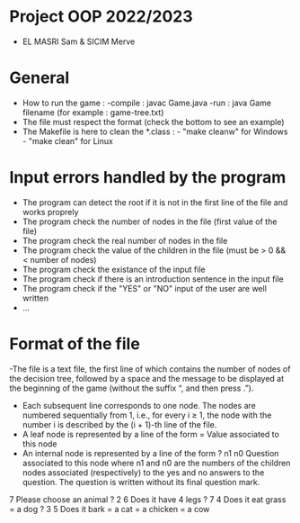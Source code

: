 # Project OOP 2022/2023
- EL MASRI Sam & SICIM Merve

# General
- How to run the game :
    -compile : javac Game.java
    -run : java Game filename (for example : game-tree.txt)
- The file must respect the format (check the bottom to see an example)
- The Makefile is here to clean the *.class : - "make cleanw" for Windows
                                              - "make clean" for Linux

# Input errors handled by the program
- The program can detect the root if it is not in the first line of the file and works proprely
- The program check the number of nodes in the file (first value of the file)
- The program check the real number of nodes in the file
- The program check the value of the children in the file (must be > 0 && < number of nodes)
- The program check the existance of the input file
- The program check if there is an introduction sentence in the input file
- The program check if the "YES" or "NO" input of the user are well written
- ...

# Format of the file
-The file is a text file, the first line of which contains the number of nodes of the decision tree, followed
by a space and the message to be displayed at the beginning of the game (without the suffix “, and
then press <return>.”).
- Each subsequent line corresponds to one node. The nodes are numbered sequentially from 1, i.e., for every i ≥ 1, the node with the number i is described by the (i + 1)-th line of the file.
- A leaf node is represented by a line of the form
= Value associated to this node
- An internal node is represented by a line of the form ? n1 n0 Question associated to this node
where n1 and n0 are the numbers of the children nodes associated (respectively) to the yes and no
answers to the question. The question is written without its final question mark.

7 Please choose an animal
? 2 6 Does it have 4 legs
? 7 4 Does it eat grass
= a dog
? 3 5 Does it bark
= a cat
= a chicken
= a cow
